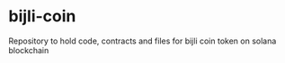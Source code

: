 # bijli-coin
Repository to hold code, contracts and files for bijli coin token on solana blockchain 
